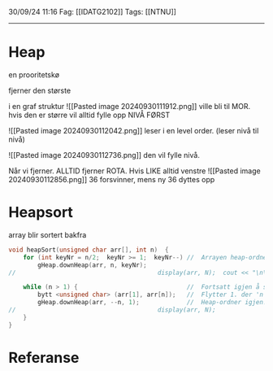 30/09/24 11:16
Fag: [[IDATG2102]]
Tags: [[NTNU]]
___

# Heap
en prooritetskø

fjerner den største

i en graf struktur
![[Pasted image 20240930111912.png]]
ville bli til MOR. hvis den er større
vil alltid fylle opp NIVÅ FØRST

![[Pasted image 20240930112042.png]]
leser i en level order. (leser nivå til nivå)


![[Pasted image 20240930112736.png]]
den vil fylle nivå. 


Når vi fjerner. ALLTID fjerner ROTA. Hvis LIKE alltid venstre
![[Pasted image 20240930112856.png]]
36 forsvinner, mens ny 36 dyttes opp



# Heapsort
array blir sortert bakfra
```c++
void heapSort(unsigned char arr[], int n)  {
    for (int keyNr = n/2;  keyNr >= 1;  keyNr--) //  Arrayen heap-ordnes: !!!
        gHeap.downHeap(arr, n, keyNr);
//                                       display(arr, N);  cout << "\n\n";

    while (n > 1) {                              //  Fortsatt igjen å sortere:
        bytt <unsigned char> (arr[1], arr[n]);   //  Flytter 1. der 'n' er !!!
        gHeap.downHeap(arr, --n, 1);             //  Heap-ordner igjen!
//                                       display(arr, N);
    }
}
```


# Referanse

